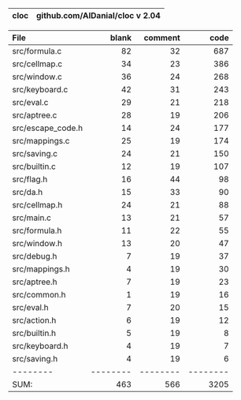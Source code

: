 cloc|github.com/AlDanial/cloc v 2.04
--- | ---

File|blank|comment|code
:-------|-------:|-------:|-------:
src/formula.c|82|32|687
src/cellmap.c|34|23|386
src/window.c|36|24|268
src/keyboard.c|42|31|243
src/eval.c|29|21|218
src/aptree.c|28|19|206
src/escape_code.h|14|24|177
src/mappings.c|25|19|174
src/saving.c|24|21|150
src/builtin.c|12|19|107
src/flag.h|16|44|98
src/da.h|15|33|90
src/cellmap.h|24|21|88
src/main.c|13|21|57
src/formula.h|11|22|55
src/window.h|13|20|47
src/debug.h|7|19|37
src/mappings.h|4|19|30
src/aptree.h|7|19|23
src/common.h|1|19|16
src/eval.h|7|20|15
src/action.h|6|19|12
src/builtin.h|5|19|8
src/keyboard.h|4|19|7
src/saving.h|4|19|6
--------|--------|--------|--------
SUM:|463|566|3205
